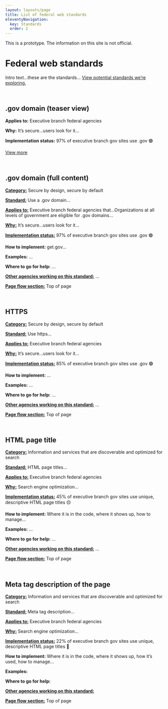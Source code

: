 ```yaml
---
layout: layouts/page
title: List of federal web standards
eleventyNavigation:
  key: Standards
  order: 2
---
```


This is a prototype. The information on this site is not official.

# Federal web standards  

Intro text…these are the standards… [View potential standards we’re exploring.]()

<br />

## .gov domain (teaser view)
**Applies to:** Executive branch federal agencies

**Why:** It’s secure…users look for it…

**Implementation status:** 97% of executive branch gov sites use .gov 🟢

[View more]()

<br />

## .gov domain (full content)
**[Category:]()** Secure by design, secure by default

**[Standard:]()** Use a .gov domain…

**[Applies to:]()** Executive branch federal agencies that…Organizations at all levels of government are eligible for .gov domains…

**[Why:]()** It’s secure…users look for it…

**[Implementation status:]()** 97% of executive branch gov sites use .gov 🟢

**How to implement:** get.gov…

**Examples:** …

**Where to go for help:** …

**[Other agencies working on this standard:]()** …

**[Page flow section:]()** Top of page

<br />

## HTTPS
**[Category:]()** Secure by design, secure by default

**[Standard:]()** Use https…

**[Applies to:]()** Executive branch federal agencies

**[Why:]()** It’s secure…users look for it…

**[Implementation status:]()** 85% of executive branch gov sites use .gov 🟢

**How to implement:** …

**Examples:** …

**Where to go for help:** …

**[Other agencies working on this standard:]()** …

**[Page flow section:]()** Top of page

<br />

## HTML page title
**[Category:]()** Information and services that are discoverable and optimized for search

**[Standard:]()** HTML page titles…

**[Applies to:]()** Executive branch federal agencies

**[Why:]()** Search engine optimization…

**[Implementation status:]()** 45% of executive branch gov sites use unique, descriptive HTML page titles 🟡

**How to implement:** Where it is in the code, where it shows up, how to manage…

**Examples:** …

**Where to go for help:** …

**[Other agencies working on this standard:]()** …

**[Page flow section:]()** Top of page

<br />

## Meta tag description of the page
**[Category:]()** Information and services that are discoverable and optimized for search

**[Standard:]()** Meta tag description…

**[Applies to:]()** Executive branch federal agencies

**[Why:]()** Search engine optimization…

**[Implementation status:]()** 22% of executive branch gov sites use unique, descriptive HTML page titles 🔴

**How to implement:** Where it is in the code, where it shows up, how it’s used, how to manage…

**Examples:** 

**Where to go for help:** 

**[Other agencies working on this standard:]()**

**[Page flow section:]()** Top of page

<br />

<!--

1. Accessible to people of diverse abilities
    1. [508 accessibility](https://www.section508.gov/develop/) is this the right link?
2. Consistent visual design and agency brand identity
    1. [Banner](https://designsystem.digital.gov/components/banner/)
    2. Bottom of the page? South pole?/Identifier 
    3. Top of page elements: login, search, language selection
3. Content that is authoritative and easy to understand
    1. Content timeliness
    2. [Plain language](https://www.plainlanguage.gov/)
    3. [Required web links](https://digital.gov/resources/required-web-content-and-links/)
4. Information and services that are discoverable and optimized for search
    1. HTML title
    2. Meta description
    3. Site search
5. Secure by design, secure by default
    1. HTTPS
6. User-centered and data-driven design
    1. Contact
7. Customized and dynamic user experiences
8. Mobile-first design that scales across varying device sizes
9. Other digital experience requirements
10. Shared services
    1. [USWDS](https://designsystem.digital.gov/)
    2. [Cloud](https://cloud.gov/)
    3. [Cloud pages](https://cloud.gov/pages/)
    4. [Login.gov](https://login.gov/)
    5. [Search.gov](https://search.gov/)
    6. [DAP](https://digital.gov/guides/dap/) is this the right link?
    7. [Get.gov]() (for .gov domains)

-->

